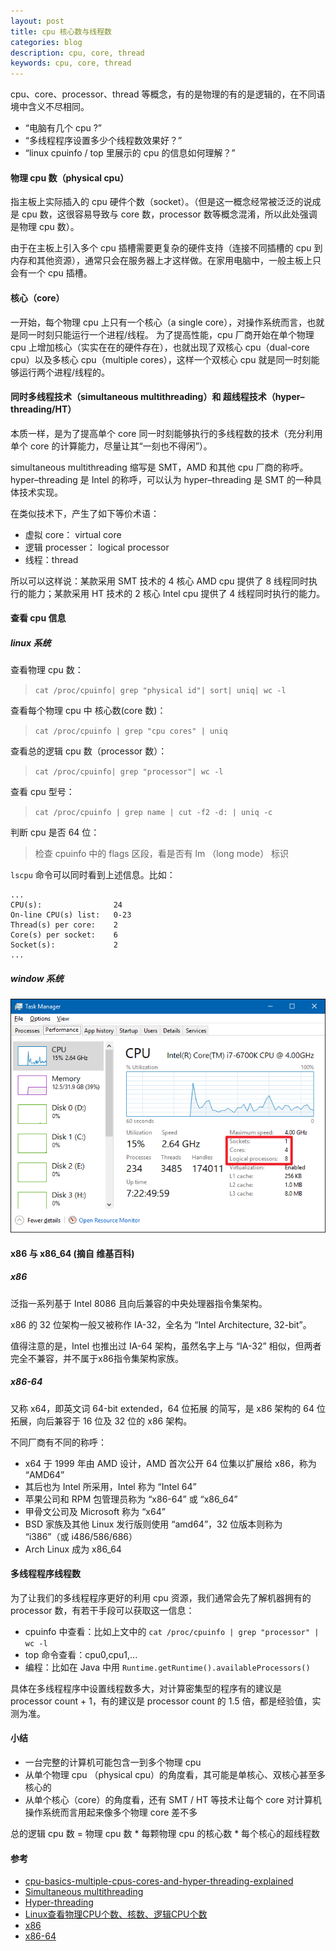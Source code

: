 ```yaml
---
layout: post
title: cpu 核心数与线程数
categories: blog
description: cpu, core, thread
keywords: cpu, core, thread
---
```


cpu、core、processor、thread 等概念，有的是物理的有的是逻辑的，在不同语境中含义不尽相同。
* “电脑有几个 cpu ?”
* “多线程程序设置多少个线程数效果好？”
* “linux cpuinfo / top 里展示的 cpu 的信息如何理解？”

#### 物理 cpu 数（physical cpu）
指主板上实际插入的 cpu 硬件个数（socket）。（但是这一概念经常被泛泛的说成是 cpu 数，这很容易导致与 core 数，processor 数等概念混淆，所以此处强调是物理 cpu 数）。

由于在主板上引入多个 cpu 插槽需要更复杂的硬件支持（连接不同插槽的 cpu 到内存和其他资源），通常只会在服务器上才这样做。在家用电脑中，一般主板上只会有一个 cpu 插槽。

#### 核心（core）
一开始，每个物理 cpu 上只有一个核心（a single core），对操作系统而言，也就是同一时刻只能运行一个进程/线程。
为了提高性能，cpu 厂商开始在单个物理 cpu 上增加核心（实实在在的硬件存在），也就出现了双核心 cpu（dual-core cpu）以及多核心 cpu（multiple cores），这样一个双核心 cpu 就是同一时刻能够运行两个进程/线程的。

#### 同时多线程技术（simultaneous multithreading）和 超线程技术（hyper–threading/HT）
本质一样，是为了提高单个 core 同一时刻能够执行的多线程数的技术（充分利用单个 core 的计算能力，尽量让其“一刻也不得闲”）。

simultaneous multithreading 缩写是 SMT，AMD 和其他 cpu 厂商的称呼。
hyper–threading 是 Intel 的称呼，可以认为 hyper–threading 是 SMT 的一种具体技术实现。

在类似技术下，产生了如下等价术语：
* 虚拟 core： virtual core
* 逻辑 processer： logical processor
* 线程：thread

所以可以这样说：某款采用 SMT 技术的 4 核心 AMD cpu 提供了 8 线程同时执行的能力；某款采用 HT 技术的 2 核心 Intel cpu 提供了 4 线程同时执行的能力。

#### 查看 cpu 信息
##### linux 系统
查看物理 cpu 数：
> `cat /proc/cpuinfo| grep "physical id"| sort| uniq| wc -l`

查看每个物理 cpu 中 核心数(core 数)：
> `cat /proc/cpuinfo | grep "cpu cores" | uniq`

查看总的逻辑 cpu 数（processor 数）：
> `cat /proc/cpuinfo| grep "processor"| wc -l`

查看 cpu 型号：
> `cat /proc/cpuinfo | grep name | cut -f2 -d: | uniq -c`

判断 cpu 是否 64 位：
> 检查 cpuinfo 中的 flags 区段，看是否有 lm （long mode） 标识

`lscpu` 命令可以同时看到上述信息。比如：
```
...
CPU(s):                24
On-line CPU(s) list:   0-23
Thread(s) per core:    2
Core(s) per socket:    6
Socket(s):             2
...
```

##### window 系统
![cpu_windows_os](/images/blog/cpu_windows_os.png)

#### x86 与 x86_64 (摘自 维基百科)
##### x86
泛指一系列基于 Intel 8086 且向后兼容的中央处理器指令集架构。

x86 的 32 位架构一般又被称作 IA-32，全名为 “Intel Architecture, 32-bit”。

值得注意的是，Intel 也推出过 IA-64 架构，虽然名字上与 “IA-32” 相似，但两者完全不兼容，并不属于x86指令集架构家族。

##### x86-64
又称 x64，即英文词 64-bit extended，64 位拓展 的简写，是 x86 架构的 64 位拓展，向后兼容于 16 位及 32 位的 x86 架构。

不同厂商有不同的称呼：
* x64 于 1999 年由 AMD 设计，AMD 首次公开 64 位集以扩展给 x86，称为 “AMD64”
* 其后也为 Intel 所采用，Intel 称为 “Intel 64”
* 苹果公司和 RPM 包管理员称为 “x86-64” 或 “x86_64”
* 甲骨文公司及 Microsoft 称为 “x64”
* BSD 家族及其他 Linux 发行版则使用 “amd64”，32 位版本则称为 “i386”（或 i486/586/686）
* Arch Linux 成为 x86_64

#### 多线程程序线程数
为了让我们的多线程程序更好的利用 cpu 资源，我们通常会先了解机器拥有的 processor 数，有若干手段可以获取这一信息：
* cpuinfo 中查看：比如上文中的 `cat /proc/cpuinfo | grep "processor" | wc -l`
* top 命令查看：cpu0,cpu1,...
* 编程：比如在 Java 中用 `Runtime.getRuntime().availableProcessors()`

具体在多线程程序中设置线程数多大，对计算密集型的程序有的建议是 processor count + 1，有的建议是 processor count 的 1.5 倍，都是经验值，实测为准。

#### 小结
* 一台完整的计算机可能包含一到多个物理 cpu
* 从单个物理 cpu （physical cpu）的角度看，其可能是单核心、双核心甚至多核心的
* 从单个核心（core）的角度看，还有 SMT / HT 等技术让每个 core 对计算机操作系统而言用起来像多个物理 core 差不多

总的逻辑 cpu 数 = 物理 cpu 数 * 每颗物理 cpu 的核心数 * 每个核心的超线程数

#### 参考
* [cpu-basics-multiple-cpus-cores-and-hyper-threading-explained](https://www.howtogeek.com/194756/cpu-basics-multiple-cpus-cores-and-hyper-threading-explained/)
* [Simultaneous multithreading](https://en.wikipedia.org/wiki/Simultaneous_multithreading)
* [Hyper-threading](https://en.wikipedia.org/wiki/Hyper-threading)
* [Linux查看物理CPU个数、核数、逻辑CPU个数](https://www.cnblogs.com/bugutian/p/6138880.html)
* [x86](https://zh.wikipedia.org/wiki/X86)
* [x86-64](https://zh.wikipedia.org/wiki/X86-64)
